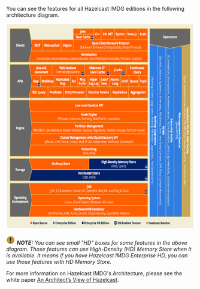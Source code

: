 
You can see the features for all Hazelcast IMDG editions in the following architecture diagram.

<img src="../images/HazelcastArchitecture.png" alt="Hazelcast Architecture" height="551" width="700">

![image](../images/NoteSmall.jpg) ***NOTE:*** *You can see small "HD" boxes for some features in the above diagram. Those features can use High-Density (HD) Memory Store when it is available. It means if you have Hazelcast IMDG Enterprise HD, you can use those features with HD Memory Store.*

For more information on Hazelcast IMDG's Architecture, please see the white paper <a href="https://hazelcast.com/resources/architects-view-hazelcast/" target="_blank">An Architect’s View of Hazelcast</a>.

